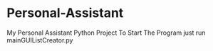 # Personal-Assistant
My Personal Assistant Python Project
To Start The Program just run mainGUIListCreator.py
